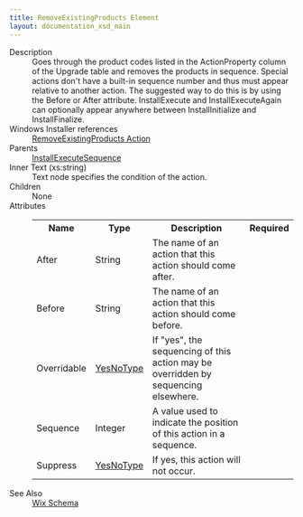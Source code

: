 ```yaml
---
title: RemoveExistingProducts Element
layout: documentation_xsd_main
---
```

<dl>
  <dt>Description</dt>
  <dd>Goes through the product codes listed in the ActionProperty column of the Upgrade table and removes the products in sequence.  Special actions don't have a built-in sequence number and thus must appear relative to another action.  The suggested way to do this is by using the Before or After attribute.  InstallExecute and InstallExecuteAgain can optionally appear anywhere between InstallInitialize and InstallFinalize.</dd>
  <dt>Windows Installer references</dt>
  <dd>
    <a href="http://msdn.microsoft.com/library/aa371197.aspx" target="_blank">RemoveExistingProducts Action</a>
  </dd>
  <dt>Parents</dt>
  <dd>
    <a href="../installexecutesequence/">InstallExecuteSequence</a>
  </dd>
  <dt>Inner Text (xs:string)</dt>
  <dd>Text node specifies the condition of the action.</dd>
  <dt>Children</dt>
  <dd>None</dd>
  <dt>Attributes</dt>
  <dd>
    <table cellspacing="0" cellpadding="0" class="schema">
      <tr>
        <th width="15%">Name</th>
        <th width="15%">Type</th>
        <th width="65%">Description</th>
        <th width="15%">Required</th>
      </tr>
      <tr>
        <td>After</td>
        <td>String</td>
        <td>The name of an action that this action should come after.</td>
        <td>&nbsp;</td>
      </tr>
      <tr>
        <td>Before</td>
        <td>String</td>
        <td>The name of an action that this action should come before.</td>
        <td>&nbsp;</td>
      </tr>
      <tr>
        <td>Overridable</td>
        <td><a href="../simple_type_yesnotype/">YesNoType</a></td>
        <td>                             If "yes", the sequencing of this action may be overridden by sequencing elsewhere.                         </td>
        <td>&nbsp;</td>
      </tr>
      <tr>
        <td>Sequence</td>
        <td>Integer</td>
        <td>A value used to indicate the position of this action in a sequence.</td>
        <td>&nbsp;</td>
      </tr>
      <tr>
        <td>Suppress</td>
        <td><a href="../simple_type_yesnotype/">YesNoType</a></td>
        <td>If yes, this action will not occur.</td>
        <td>&nbsp;</td>
      </tr>
    </table>
  </dd>
  <dt>See Also</dt>
  <dd>
    <a href="../wix">Wix Schema</a>
  </dd>
</dl>

